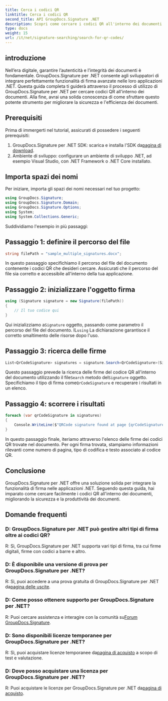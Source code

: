 ```yaml
---
title: Cerca i codici QR
linktitle: Cerca i codici QR
second_title: API GroupDocs.Signature .NET
description: Scopri come cercare i codici QR all'interno dei documenti utilizzando GroupDocs.Signature per .NET. Migliora la sicurezza dei documenti senza sforzo.
type: docs
weight: 15
url: /it/net/signature-searching/search-for-qr-codes/
---
```

## introduzione

Nell’era digitale, garantire l’autenticità e l’integrità dei documenti è fondamentale. GroupDocs.Signature per .NET consente agli sviluppatori di integrare perfettamente funzionalità di firma avanzate nelle loro applicazioni .NET. Questa guida completa ti guiderà attraverso il processo di utilizzo di GroupDocs.Signature per .NET per cercare codici QR all'interno dei documenti. Alla fine, avrai una solida conoscenza di come sfruttare questo potente strumento per migliorare la sicurezza e l'efficienza dei documenti.

## Prerequisiti

Prima di immergerti nel tutorial, assicurati di possedere i seguenti prerequisiti:

1.  GroupDocs.Signature per .NET SDK: scarica e installa l'SDK da[pagina di download](https://releases.groupdocs.com/signature/net/).
2. Ambiente di sviluppo: configurare un ambiente di sviluppo .NET, ad esempio Visual Studio, con .NET Framework o .NET Core installato.

## Importa spazi dei nomi

Per iniziare, importa gli spazi dei nomi necessari nel tuo progetto:

```csharp
using GroupDocs.Signature;
using GroupDocs.Signature.Domain;
using GroupDocs.Signature.Options;
using System;
using System.Collections.Generic;
```

Suddividiamo l'esempio in più passaggi:

## Passaggio 1: definire il percorso del file

```csharp
string filePath = "sample_multiple_signatures.docx";
```

In questo passaggio specifichiamo il percorso del file del documento contenente i codici QR che desideri cercare. Assicurati che il percorso del file sia corretto e accessibile all'interno della tua applicazione.

## Passaggio 2: inizializzare l'oggetto firma

```csharp
using (Signature signature = new Signature(filePath))
{
    // Il tuo codice qui
}
```

 Qui inizializziamo a`Signature` oggetto, passando come parametro il percorso del file del documento. IL`using` La dichiarazione garantisce il corretto smaltimento delle risorse dopo l'uso.

## Passaggio 3: ricerca delle firme

```csharp
List<QrCodeSignature> signatures = signature.Search<QrCodeSignature>(SignatureType.QrCode);
```

 Questo passaggio prevede la ricerca delle firme del codice QR all'interno del documento utilizzando il file`Search` metodo del`Signature` oggetto. Specifichiamo il tipo di firma come`QrCodeSignature` e recuperare i risultati in un elenco.

## Passaggio 4: scorrere i risultati

```csharp
foreach (var qrCodeSignature in signatures)
{
    Console.WriteLine($"QRCode signature found at page {qrCodeSignature.PageNumber} with type {qrCodeSignature.EncodeType.TypeName} and text {qrCodeSignature.Text}");
}
```

In questo passaggio finale, iteriamo attraverso l'elenco delle firme dei codici QR trovate nel documento. Per ogni firma trovata, stampiamo informazioni rilevanti come numero di pagina, tipo di codifica e testo associato al codice QR.

## Conclusione

GroupDocs.Signature per .NET offre una soluzione solida per integrare la funzionalità di firma nelle applicazioni .NET. Seguendo questa guida, hai imparato come cercare facilmente i codici QR all'interno dei documenti, migliorando la sicurezza e la produttività dei documenti.

## Domande frequenti

### D: GroupDocs.Signature per .NET può gestire altri tipi di firma oltre ai codici QR?
R: Sì, GroupDocs.Signature per .NET supporta vari tipi di firma, tra cui firme digitali, firme con codici a barre e altro.

### D: È disponibile una versione di prova per GroupDocs.Signature per .NET?
 R: Sì, puoi accedere a una prova gratuita di GroupDocs.Signature per .NET da[pagina delle uscite](https://releases.groupdocs.com/).

### D: Come posso ottenere supporto per GroupDocs.Signature per .NET?
 R: Puoi cercare assistenza e interagire con la comunità su[Forum GroupDocs.Signature](https://forum.groupdocs.com/c/signature/13).

### D: Sono disponibili licenze temporanee per GroupDocs.Signature per .NET?
 R: Sì, puoi acquistare licenze temporanee da[pagina di acquisto](https://purchase.groupdocs.com/temporary-license/) a scopo di test e valutazione.

### D: Dove posso acquistare una licenza per GroupDocs.Signature per .NET?
 R: Puoi acquistare le licenze per GroupDocs.Signature per .NET da[pagina di acquisto](https://purchase.groupdocs.com/buy).